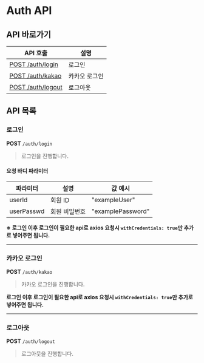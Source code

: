 # Auth API
## API 바로가기
| API 호출                       | 설명      |
|------------------------------|---------|
| [POST /auth/login](#로그인)     | 로그인     |
| [POST /auth/kakao](#카카오-로그인) | 카카오 로그인 |
| [POST /auth/logout](#로그아웃)   | 로그아웃    |

## API 목록

### 로그인

**POST** `/auth/login`

> 로그인을 진행합니다.

#### 요청 바디 파라미터
| 파라미터       | 설명      | 값 예시              |
|------------|---------|-------------------|
| userId     | 회원 ID   | "exampleUser"     |
| userPasswd | 회원 비밀번호 | "examplePassword" |

**※ 로그인 이후 로그인이 필요한 api로 axios 요청시 `withCredentials: true`만 추가로 넣어주면 됩니다.**

---

### 카카오 로그인

**POST** `/auth/kakao`

> 카카오 로그인을 진행합니다.

**로그인 이후 로그인이 필요한 api로 axios 요청시 `withCredentials: true`만 추가로 넣어주면 됩니다.**

---

### 로그아웃

**POST** `/auth/logout`

> 로그아웃을 진행합니다.